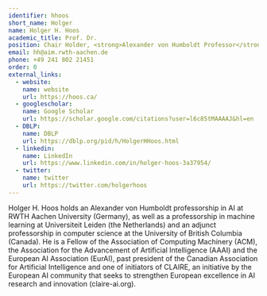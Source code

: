 ```yaml
---
identifier: hhoos
short_name: Holger
name: Holger H. Hoos
academic_title: Prof. Dr.
position: Chair Holder, <strong>Alexander von Humboldt Professor</strong>
email: hh@aim.rwth-aachen.de
phone: +49 241 802 21451
order: 0
external_links:
  - website:
    name: website
    url: https://hoos.ca/
  - googlescholar:
    name: Google Scholar
    url: https://scholar.google.com/citations?user=l6c85tMAAAAJ&hl=en
  - DBLP:
    name: DBLP
    url: https://dblp.org/pid/h/HolgerHHoos.html
  - linkedin:
    name: LinkedIn
    url: https://www.linkedin.com/in/holger-hoos-3a37954/
  - twitter:
    name: twitter
    url: https://twitter.com/holgerhoos
---
```

Holger H. Hoos holds an Alexander von Humboldt professorship in AI at RWTH Aachen University (Germany), as well as a professorship in machine learning at Universiteit Leiden (the Netherlands) and an adjunct professorship in computer science at the University of British Columbia (Canada). He is a Fellow of the Association of Computing Machinery (ACM), the Association for the Advancement of Artificial Intelligence (AAAI) and the European AI Association (EurAI), past president of the Canadian Association for Artificial Intelligence and one of initiators of CLAIRE, an initiative by the European AI community that seeks to strengthen European excellence in AI research and innovation (claire-ai.org).
